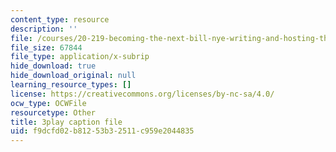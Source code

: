 ```yaml
---
content_type: resource
description: ''
file: /courses/20-219-becoming-the-next-bill-nye-writing-and-hosting-the-educational-show-january-iap-2015/f9dcfd02b81253b32511c959e2044835_rCG6r6gotZQ.srt
file_size: 67844
file_type: application/x-subrip
hide_download: true
hide_download_original: null
learning_resource_types: []
license: https://creativecommons.org/licenses/by-nc-sa/4.0/
ocw_type: OCWFile
resourcetype: Other
title: 3play caption file
uid: f9dcfd02-b812-53b3-2511-c959e2044835
---
```

